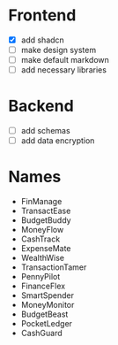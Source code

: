 # Frontend

- [X] add shadcn
- [ ] make design system
- [ ] make default markdown
- [ ] add necessary libraries

# Backend

- [ ] add schemas
- [ ] add data encryption

# Names

- FinManage
- TransactEase
- BudgetBuddy
- MoneyFlow
- CashTrack
- ExpenseMate
- WealthWise
- TransactionTamer
- PennyPilot
- FinanceFlex
- SmartSpender
- MoneyMonitor
- BudgetBeast
- PocketLedger
- CashGuard